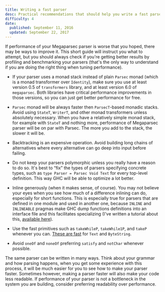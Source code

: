 ```yaml
---
title: Writing a fast parser
desc: Practical recommendations that should help you write a fast parser.
difficulty: 4
date:
  published: September 11, 2016
  updated: September 22, 2017
---
```


If performance of your Megaparsec parser is worse that you hoped, there may
be ways to improve it. This short guide will instruct you what to attempt,
but you should always check if you're getting better results by profiling
and benchmarking your parsers (that's the only way to understand if you are
doing the right thing when tuning performance).

* If your parser uses a monad stack instead of plain `Parsec` monad (which
  is a monad transformer over `Identity`), make sure you use at least
  version 0.5 of `transformers` library, and at least version 6.0 of
  `megaparsec`. Both libraries have critical performance improvements in
  those versions, so you can just get better performance for free.

* `Parsec` monad will be always faster then `ParsecT`-based monadic stacks.
  Avoid using `StateT`, `WriterT`, and other monad transformers unless
  absolutely necessary. When you have a relatively simple monad stack, for
  example with `StateT` and nothing more, performance of Megaparsec parser
  will be on par with Parsec. The more you add to the stack, the slower it
  will be.

* Backtracking is an expensive operation. Avoid building long chains of
  alternatives where every alternative can go deep into input before
  failing.

* Do not keep your parsers polymorphic unless you really have a reason to do
  so. It's best to “fix” the types of parsers specifying concrete types,
  such as `type Parser = Parsec Void Text` for every top-level definition.
  This way GHC will be able to optimize a lot better.

* Inline generously (when it makes sense, of course). You may not believe
  your eyes when you see how much of a difference inlining can do,
  especially for short functions. This is especially true for parsers that
  are defined in one module and used in another one, because `INLINE` and
  `INLINEABLE` pragmas make GHC dump functions definitions into an interface
  file and this facilitates specializing (I've written a tutorial about
  this, [available
  here](https://www.stackbuilders.com/tutorials/haskell/ghc-optimization-and-fusion/)).

* Use the fast primitives such as `takeWhileP`, `takeWhile1P`, and `takeP`
  whenever you can. [These are
  fast](https://markkarpov.com/post/megaparsec-more-speed-more-power.html#there-is-hope)
  for `Text` and `ByteString`.

* Avoid `oneOf` and `noneOf` preferring `satisfy` and `notChar` whenever
  possible.

The same parser can be written in many ways. Think about your grammar and
how parsing happens, when you get some experience with this process, it will
be much easier for you to see how to make your parser faster. Sometimes
however, making a parser faster will also make your code less readable. If
performance of your parser is not a bottleneck in the system you are
building, consider preferring readability over performance.
